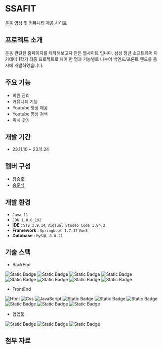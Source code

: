 # SSAFIT
운동 영상 및 커뮤니티 제공 사이트


## 프로젝트 소개
운동 관련된 홈페이지를 제작해보고자 만든 웹사이트 입니다. 삼성 청년 소프트웨어 아카데미 1학기 최종 프로젝트로 페어 한 명과 기능별로 나누어 백엔드/프론트 엔드를 동시에 개발하였습니다.


## 주요 기능
 - 회원 관리
 - 커뮤니티 기능
 - Youtube 영상 제공
 - Youtube 영상 검색
 - 위치 찾기


## 개발 기간
 - 23.11.10 ~ 23.11.24


## 멤버 구성
 - [장승호](https://github.com/jshEIT)
 - [송준석](https://github.com/jsong98)


## 개발 환경
 - `Java 11`
 - `JDK 1.8.0_192`
 - **IDE** : `STS 3.9.14`, `Vidsual Studeo Code 1.84.2`
 - **Framework** : `Springboot 1.7.17` `Vue3`
 - **Database** : `MySQL 8.0.21`

## 기술 스택
 - BackEnd


 <img alt="Static Badge" src="https://img.shields.io/badge/java-045FB4.svg?style=for-the-badge"> <img alt="Static Badge" src="https://img.shields.io/badge/springboot-6DB33F.svg?style=for-the-badge&logo=springboot&logoColor=white"> <img alt="Static Badge" src="https://img.shields.io/badge/mybatis-000000.svg?style=for-the-badge"> <img alt="Static Badge" src="https://img.shields.io/badge/smtp-F7F8E0.svg?style=for-the-badge"> <img alt="Static Badge" src="https://img.shields.io/badge/jsonwebtokens-%23000000.svg?style=for-the-badge&logo=jsonwebtokens"> <img alt="Static Badge" src="https://img.shields.io/badge/mysql-4479A1.svg?style=for-the-badge&logo=mysql&logoColor=white"> <img alt="Static Badge" src="https://img.shields.io/badge/maven-F5A9BC.svg?style=for-the-badge"> <img alt="Static Badge" src="https://img.shields.io/badge/swagger-85EA2D.svg?style=for-the-badge&logo=swagger&logoColor=black"> 


 - FrontEnd


 <img alt="Html" src ="https://img.shields.io/badge/HTML5-E34F26.svg?&style=for-the-badge&logo=HTML5&logoColor=white"/> <img alt="Css" src ="https://img.shields.io/badge/CSS3-1572B6.svg?&style=for-the-badge&logo=CSS3&logoColor=white"/> <img alt="JavaScript" src ="https://img.shields.io/badge/JavaScriipt-F7DF1E.svg?&style=for-the-badge&logo=JavaScript&logoColor=black"/> <img alt="Static Badge" src="https://img.shields.io/badge/Vue3-04B431.svg?style=for-the-badge&logo=vuedotjs&logoColor=white"> <img alt="Static Badge" src="https://img.shields.io/badge/pinia-F3F781.svg?style=for-the-badge"> <img alt="Static Badge" src="https://img.shields.io/badge/axios-FF00FF.svg?style=for-the-badge&logo=axios&logoColor=black"> <img alt="Static Badge" src="https://img.shields.io/badge/bootstrap-9A2EFE.svg?style=for-the-badge&logo=bootstrap&logoColor=white"> <img alt="Static Badge" src="https://img.shields.io/badge/kakaoMapapi-FFFF00.svg?style=for-the-badge&logo=kakao&logoColor=black"> <img alt="Static Badge" src="https://img.shields.io/badge/YoutubeApi-FF0000.svg?style=for-the-badge&logo=youtube&logoColor=white">


 - 협업툴


 <img alt="Static Badge" src="https://img.shields.io/badge/git-F05032.svg?style=for-the-badge&logo=git&logoColor=white"> <img alt="Static Badge" src="https://img.shields.io/badge/github-181717.svg?style=for-the-badge&logo=github&logoColor=white"> <img alt="Static Badge" src="https://img.shields.io/badge/mattermost-0058CC.svg?style=for-the-badge&logo=mattermost&logoColor=white">



## 첨부 자료
